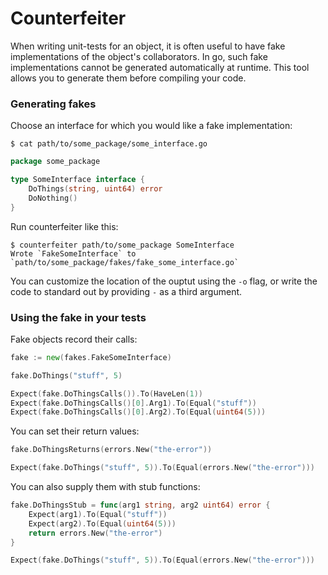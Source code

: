 Counterfeiter
=============

When writing unit-tests for an object, it is often useful to have fake implementations
of the object's collaborators. In go, such fake implementations cannot be generated
automatically at runtime. This tool allows you to generate them before compiling your code.

### Generating fakes

Choose an interface for which you would like a fake implementation:

```shell
$ cat path/to/some_package/some_interface.go
```

```go
package some_package

type SomeInterface interface {
	DoThings(string, uint64) error
	DoNothing()
}
```

Run counterfeiter like this:

```
$ counterfeiter path/to/some_package SomeInterface
Wrote `FakeSomeInterface` to `path/to/some_package/fakes/fake_some_interface.go`
```

You can customize the location of the ouptut using the `-o` flag, or write the code to standard out by providing `-` as a third argument.

### Using the fake in your tests

Fake objects record their calls:

```go
fake := new(fakes.FakeSomeInterface)

fake.DoThings("stuff", 5)

Expect(fake.DoThingsCalls()).To(HaveLen(1))
Expect(fake.DoThingsCalls()[0].Arg1).To(Equal("stuff"))
Expect(fake.DoThingsCalls()[0].Arg2).To(Equal(uint64(5)))
```

You can set their return values:

```go
fake.DoThingsReturns(errors.New("the-error"))

Expect(fake.DoThings("stuff", 5)).To(Equal(errors.New("the-error")))
```

You can also supply them with stub functions:

```go
fake.DoThingsStub = func(arg1 string, arg2 uint64) error {
	Expect(arg1).To(Equal("stuff"))
	Expect(arg2).To(Equal(uint64(5)))
	return errors.New("the-error")
}

Expect(fake.DoThings("stuff", 5)).To(Equal(errors.New("the-error")))
```

